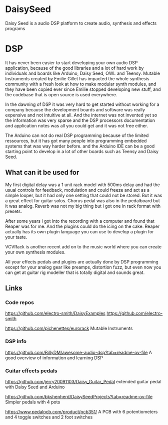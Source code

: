 # DaisySeed
Daisy Seed is a audio DSP platform to create audio, synthesis and effects programs

# DSP
It has never been easier to start developing your own audio DSP application,
because of the good libraries and a lot of hard work by individuals and boards like Arduino, Daisy Seed, OWL and Teensy.
Mutable Instruments created by Emilie Gillet has impacted the whole synthesis community with a fresh look at how to make modular synth modules,
and they have been copied ever since Emilie stopped developing new stuff, and the codebase that is open source is used everywhere.

In the dawning of DSP it was very hard to get started without working for a company because the development boards and software was really expensive and not intuitive at all. And the internet was not invented yet so the information was very sparse and the DSP processors documentation and application notes was all you could get and it was not free either.

The Arduino can not do real DSP programming because of the limited ressources, but it has got many people into programming embedded systems that was way harder before.
and the Arduino IDE can be a good starting point to develop in a lot of other boards such as Teensy and Daisy Seed.

## What can it be used for
My first digital delay was a 1 unit rack model with 500ms delay and had the usual controls for feedback, modulation and could freeze and act as a simple looper,
but it had only one setting that could not be stored. But it was a great effect for guitar solos.
Chorus pedal was also in the pedalboard but it was analog.
Reverb was not my big thing but i got one in rack format with presets.

After some years i got into the recording with a computer and found that Reaper was for me. And the plugins could do the icing on the cake.
Reaper actually has its own plugin language you can use to develop a plugin for your taste.

VCVRack is another recent add on to the music world where you can create your own synthesis modules.

All your effects pedals and plugins are actually done by DSP programming except for your analog gear like preamps, distortion fuzz, but even now you can get at guitar rig modeller that is totally digital and sounds great.

## Links
### Code repos
https://github.com/electro-smith/DaisyExamples
https://github.com/electro-smith

https://github.com/pichenettes/eurorack
Mutable Instruments 

### DSP info
https://github.com/BillyDM/awesome-audio-dsp?tab=readme-ov-file
A good overview of information and learning DSP

### Guitar effects pedals
https://github.com/jerry20091103/Daisy_Guitar_Pedal
extended guitar pedal with Daisy Seed and Arduino

https://github.com/bkshepherd/DaisySeedProjects?tab=readme-ov-file
Simpler pedals with 4 pots

https://www.pedalpcb.com/product/pcb351/
A PCB with 6 potentiometers and 4 toggle switches and 2 foot switches




